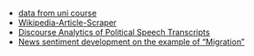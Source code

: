 - [data from uni course](https://github.com/cltl/python-for-text-analysis/tree/master/Data)
- [Wikipedia-Article-Scraper](https://github.com/kohjiaxuan/Wikipedia-Article-Scraper)
- [Discourse Analytics of Political Speech Transcripts](https://github.com/katreparitosh/Discourse-Analytics-of-Political-Speech-Transcripts)
- [News sentiment development on the example of “Migration”](https://github.com/text-analytics-20/news-sentiment-development)


